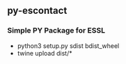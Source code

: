 ## py-escontact

### Simple PY Package for ESSL

- python3 setup.py sdist bdist_wheel
- twine upload dist/\*

